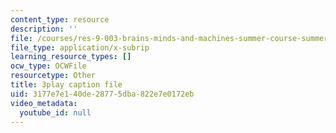 ```yaml
---
content_type: resource
description: ''
file: /courses/res-9-003-brains-minds-and-machines-summer-course-summer-2015/3177e7e140de28775dba822e7e0172eb_svW8NV1A6k.srt
file_type: application/x-subrip
learning_resource_types: []
ocw_type: OCWFile
resourcetype: Other
title: 3play caption file
uid: 3177e7e1-40de-2877-5dba-822e7e0172eb
video_metadata:
  youtube_id: null
---
```

